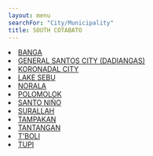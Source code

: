 ```yaml
---
layout: menu
searchFor: "City/Municipality"
title: SOUTH COTABATO
---
```

<li><a class="oID" href="{{site.url}}/citymuni/6302.html" value="SOUTH COTABATO, BANGA" rel="external">BANGA</a></li><li><a class="oID" href="{{site.url}}/citymuni/6303.html" value="SOUTH COTABATO, GENERAL SANTOS CITY (DADIANGAS)" rel="external">GENERAL SANTOS CITY (DADIANGAS)</a></li><li><a class="oID" href="{{site.url}}/citymuni/6306.html" value="SOUTH COTABATO, KORONADAL CITY" rel="external">KORONADAL CITY</a></li><li><a class="oID" href="{{site.url}}/citymuni/6319.html" value="SOUTH COTABATO, LAKE SEBU" rel="external">LAKE SEBU</a></li><li><a class="oID" href="{{site.url}}/citymuni/6311.html" value="SOUTH COTABATO, NORALA" rel="external">NORALA</a></li><li><a class="oID" href="{{site.url}}/citymuni/6312.html" value="SOUTH COTABATO, POLOMOLOK" rel="external">POLOMOLOK</a></li><li><a class="oID" href="{{site.url}}/citymuni/6318.html" value="SOUTH COTABATO, SANTO NI&Ntilde;O" rel="external">SANTO NI&Ntilde;O</a></li><li><a class="oID" href="{{site.url}}/citymuni/6313.html" value="SOUTH COTABATO, SURALLAH" rel="external">SURALLAH</a></li><li><a class="oID" href="{{site.url}}/citymuni/6314.html" value="SOUTH COTABATO, TAMPAKAN" rel="external">TAMPAKAN</a></li><li><a class="oID" href="{{site.url}}/citymuni/6315.html" value="SOUTH COTABATO, TANTANGAN" rel="external">TANTANGAN</a></li><li><a class="oID" href="{{site.url}}/citymuni/6316.html" value="SOUTH COTABATO, T'BOLI" rel="external">T'BOLI</a></li><li><a class="oID" href="{{site.url}}/citymuni/6317.html" value="SOUTH COTABATO, TUPI" rel="external">TUPI</a></li>